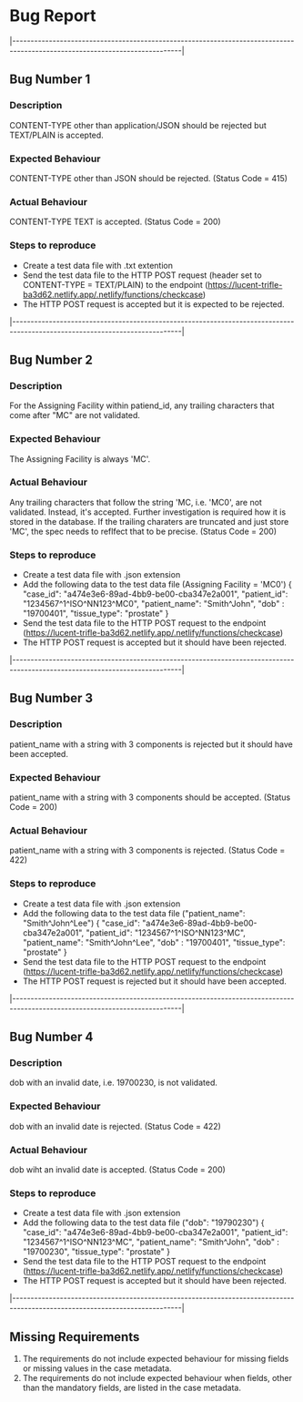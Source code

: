 # Bug Report

|----------------------------------------------------------------------------------------------------------------------------|

## Bug Number 1 ##
### Description
CONTENT-TYPE other than application/JSON should be rejected but TEXT/PLAIN is accepted.

### Expected Behaviour
CONTENT-TYPE other than JSON should be rejected. (Status Code = 415)

### Actual Behaviour
CONTENT-TYPE TEXT is accepted. (Status Code = 200)

### Steps to reproduce
- Create a test data file with .txt extention
- Send the test data file to the HTTP POST request (header set to CONTENT-TYPE = TEXT/PLAIN) to the endpoint (https://lucent-trifle-ba3d62.netlify.app/.netlify/functions/checkcase)
- The HTTP POST request is accepted but it is expected to be rejected.

|----------------------------------------------------------------------------------------------------------------------------|

## Bug Number 2 ##
### Description
For the Assigning Facility within patiend_id, any trailing characters that come after "MC" are not validated.

### Expected Behaviour
The Assigning Facility is always 'MC'.

### Actual Behaviour
Any trailing characters that follow the string 'MC, i.e. 'MC0', are not validated. Instead, it's accepted. 
Further investigation is required how it is stored in the database. If the trailing charaters are truncated and just store 'MC', the spec needs to reflfect that to be precise. (Status Code = 200)

### Steps to reproduce
- Create a test data file with .json extension
- Add the following data to the test data file (Assigning Facility = 'MC0')
{
    "case_id": "a474e3e6-89ad-4bb9-be00-cba347e2a001",
    "patient_id": "1234567^1^ISO^NN123^MC0",
    "patient_name": "Smith^John",
    "dob" : "19700401",
    "tissue_type": "prostate"
}
- Send the test data file to the HTTP POST request to the endpoint (https://lucent-trifle-ba3d62.netlify.app/.netlify/functions/checkcase)
- The HTTP POST request is accepted but it should have been rejected.

|----------------------------------------------------------------------------------------------------------------------------|

## Bug Number 3 ##
### Description
patient_name with a string with 3 components is rejected but it should have been accepted.

### Expected Behaviour
patient_name with a string with 3 components should be accepted. (Status Code = 200)

### Actual Behaviour
patient_name with a string with 3 components is rejected. (Status Code = 422)

### Steps to reproduce
- Create a test data file with .json extension
- Add the following data to the test data file ("patient_name": "Smith^John^Lee")
{
    "case_id": "a474e3e6-89ad-4bb9-be00-cba347e2a001",
    "patient_id": "1234567^1^ISO^NN123^MC",
    "patient_name": "Smith^John^Lee",
    "dob" : "19700401",
    "tissue_type": "prostate"
}
- Send the test data file to the HTTP POST request to the endpoint (https://lucent-trifle-ba3d62.netlify.app/.netlify/functions/checkcase)
- The HTTP POST request is rejected but it should have been accepted.

|----------------------------------------------------------------------------------------------------------------------------|

## Bug Number 4 ##
### Description
dob with an invalid date, i.e. 19700230, is not validated. 

### Expected Behaviour
dob with an invalid date is rejected. (Status Code = 422)

### Actual Behaviour
dob wiht an invalid date is accepted. (Status Code = 200)

### Steps to reproduce
- Create a test data file with .json extension
- Add the following data to the test data file ("dob": "19790230")
{
    "case_id": "a474e3e6-89ad-4bb9-be00-cba347e2a001",
    "patient_id": "1234567^1^ISO^NN123^MC",
    "patient_name": "Smith^John",
    "dob" : "19700230",
    "tissue_type": "prostate"
}
- Send the test data file to the HTTP POST request to the endpoint (https://lucent-trifle-ba3d62.netlify.app/.netlify/functions/checkcase)
- The HTTP POST request is accepted but it should have been rejected.

|----------------------------------------------------------------------------------------------------------------------------|

## Missing Requirements ##
1. The requirements do not include expected behaviour for missing fields or missing values in the case metadata.
2. The requirements do not include expected behaviour when fields, other than the mandatory fields, are listed in the case metadata. 
